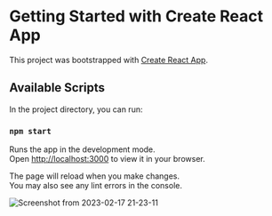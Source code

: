 # Getting Started with Create React App

This project was bootstrapped with [Create React App](https://github.com/facebook/create-react-app).

## Available Scripts

In the project directory, you can run:

### `npm start`

Runs the app in the development mode.\
Open [http://localhost:3000](http://localhost:3000) to view it in your browser.

The page will reload when you make changes.\
You may also see any lint errors in the console.


![Screenshot from 2023-02-17 21-23-11](https://user-images.githubusercontent.com/57459718/219826846-ab8628b5-d9cb-4c53-8eef-860d3e7c99ea.png)
